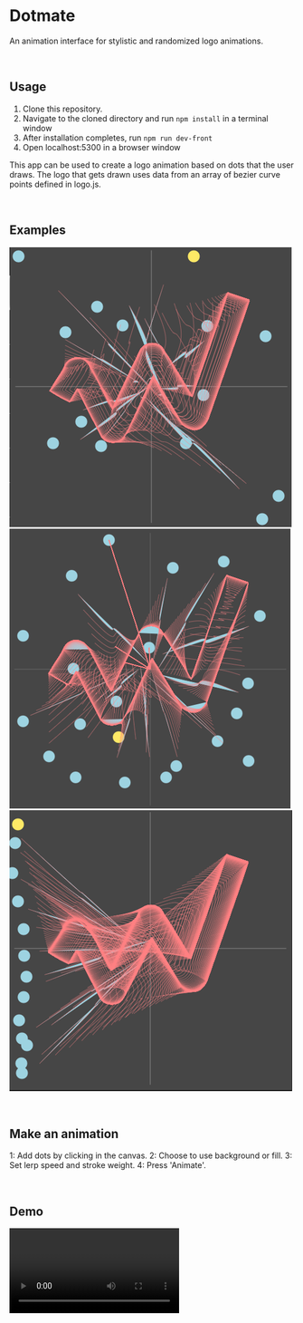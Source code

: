 # Dotmate
An animation interface for stylistic and randomized logo animations.

&nbsp;
## Usage
1. Clone this repository.
2. Navigate to the cloned directory and run `npm install` in a terminal window
3. After installation completes, run `npm run dev-front`
4. Open localhost:5300 in a browser window

This app can be used to create a logo animation based on dots that the user draws.
The logo that gets drawn uses data from an array of bezier curve points defined in logo.js.


&nbsp;
## Examples
![alt text](./public/img/logo-drawing-1.png)
![alt text](./public/img/logo-drawing-2.png)
![alt text](./public/img/logo-drawing-3.png)

&nbsp;
## Make an animation
1: Add dots by clicking in the canvas.
2: Choose to use background or fill.
3: Set lerp speed and stroke weight.
4: Press 'Animate'.

&nbsp;
## Demo
![alt text](./public/img/dotmate-demo.mov)
